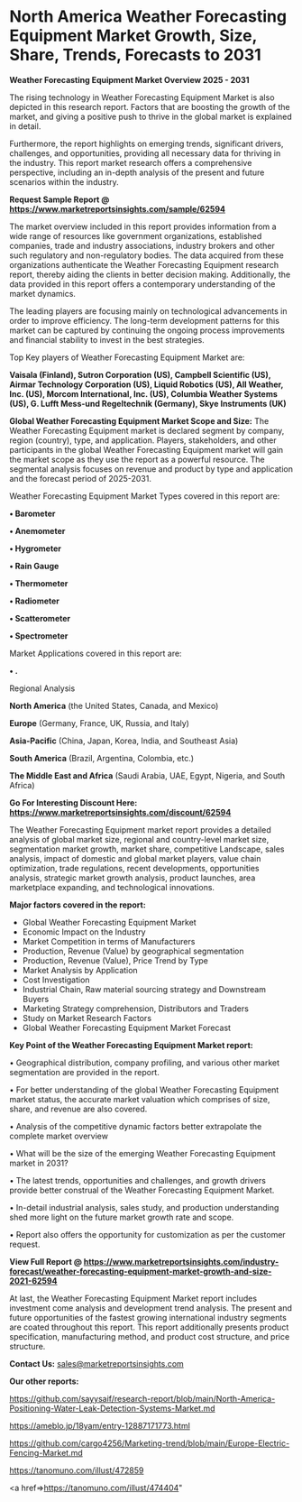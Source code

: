  # North America Weather Forecasting Equipment Market Growth, Size, Share, Trends, Forecasts to 2031

<Strong> Weather Forecasting Equipment Market Overview 2025 - 2031</strong>

The rising technology in Weather Forecasting Equipment Market is also depicted in this research report. Factors that are boosting the growth of the market, and giving a positive push to thrive in the global market is explained in detail.

Furthermore, the report highlights on emerging trends, significant drivers, challenges, and opportunities, providing all necessary data for thriving in the industry. This report market research offers a comprehensive perspective, including an in-depth analysis of the present and future scenarios within the industry.

<strong>Request Sample Report @ <a href=https://www.marketreportsinsights.com/sample/62594>https://www.marketreportsinsights.com/sample/62594</a></strong>

The market overview included in this report provides information from a wide range of resources like government organizations, established companies, trade and industry associations, industry brokers and other such regulatory and non-regulatory bodies. The data acquired from these organizations authenticate the Weather Forecasting Equipment research report, thereby aiding the clients in better decision making. Additionally, the data provided in this report offers a contemporary understanding of the market dynamics.

The leading players are focusing mainly on technological advancements in order to improve efficiency. The long-term development patterns for this market can be captured by continuing the ongoing process improvements and financial stability to invest in the best strategies.

Top Key players of Weather Forecasting Equipment Market are:

<strong>Vaisala (Finland), Sutron Corporation (US), Campbell Scientific (US), Airmar Technology Corporation (US), Liquid Robotics (US), All Weather, Inc. (US), Morcom International, Inc. (US), Columbia Weather Systems (US), G. Lufft Mess-und Regeltechnik (Germany), Skye Instruments (UK)</strong>

<strong><b>Global Weather Forecasting Equipment Market Scope and Size:</b></strong>
The Weather Forecasting Equipment market is declared segment by company, region (country), type, and application. Players, stakeholders, and other participants in the global Weather Forecasting Equipment market will gain the market scope as they use the report as a powerful resource. The segmental analysis focuses on revenue and product by type and application and the forecast period of 2025-2031.

Weather Forecasting Equipment Market Types covered in this report are:

<strong>• Barometer

• Anemometer

• Hygrometer

• Rain Gauge

• Thermometer

• Radiometer

• Scatterometer

• Spectrometer</strong>

Market Applications covered in this report are:

<strong>• .</strong> 

Regional Analysis

<strong>North America</strong> (the United States, Canada, and Mexico)

<strong>Europe</strong> (Germany, France, UK, Russia, and Italy)

<strong>Asia-Pacific</strong> (China, Japan, Korea, India, and Southeast Asia)

<strong>South America</strong> (Brazil, Argentina, Colombia, etc.)

<strong>The Middle East and Africa</strong> (Saudi Arabia, UAE, Egypt, Nigeria, and South Africa)

<strong>Go For Interesting Discount Here: <a href=https://www.marketreportsinsights.com/discount/62594>https://www.marketreportsinsights.com/discount/62594</a></strong>

The Weather Forecasting Equipment market report provides a detailed analysis of global market size, regional and country-level market size, segmentation market growth, market share, competitive Landscape, sales analysis, impact of domestic and global market players, value chain optimization, trade regulations, recent developments, opportunities analysis, strategic market growth analysis, product launches, area marketplace expanding, and technological innovations.

<strong><b>Major factors covered in the report:</b></strong>
<ul>
  <li>Global Weather Forecasting Equipment Market </li>
  <li>Economic Impact on the Industry</li>
  <li>Market Competition in terms of Manufacturers</li>
  <li>Production, Revenue (Value) by geographical segmentation</li>
  <li>Production, Revenue (Value), Price Trend by Type</li>
  <li>Market Analysis by Application</li>
  <li>Cost Investigation</li>
  <li>Industrial Chain, Raw material sourcing strategy and Downstream Buyers</li>
  <li>Marketing Strategy comprehension, Distributors and Traders</li>
  <li>Study on Market Research Factors</li>
  <li>Global Weather Forecasting Equipment Market Forecast</li>
</ul>

<strong><b>Key Point of the Weather Forecasting Equipment Market report:</b></strong>

• Geographical distribution, company profiling, and various other market segmentation are provided in the report.

• For better understanding of the global Weather Forecasting Equipment market status, the accurate market valuation which comprises of size, share, and revenue are also covered.

• Analysis of the competitive dynamic factors better extrapolate the complete market overview

• What will be the size of the emerging Weather Forecasting Equipment market in 2031?

• The latest trends, opportunities and challenges, and growth drivers provide better construal of the Weather Forecasting Equipment Market.

• In-detail industrial analysis, sales study, and production understanding shed more light on the future market growth rate and scope.

• Report also offers the opportunity for customization as per the customer request.

<strong><b>View Full Report @ <a href=https://www.marketreportsinsights.com/industry-forecast/weather-forecasting-equipment-market-growth-and-size-2021-62594>https://www.marketreportsinsights.com/industry-forecast/weather-forecasting-equipment-market-growth-and-size-2021-62594</a></b></strong>


At last, the Weather Forecasting Equipment Market report includes investment come analysis and development trend analysis. The present and future opportunities of the fastest growing international industry segments are coated throughout this report. This report additionally presents product specification, manufacturing method, and product cost structure, and price structure.

<strong>Contact Us:</strong>
sales@marketreportsinsights.com

<strong>Our other reports:</strong>

<a href=https://github.com/sayysaif/research-report/blob/main/North-America-Positioning-Water-Leak-Detection-Systems-Market.md>https://github.com/sayysaif/research-report/blob/main/North-America-Positioning-Water-Leak-Detection-Systems-Market.md</a>

<a href=https://ameblo.jp/18yam/entry-12887171773.html>https://ameblo.jp/18yam/entry-12887171773.html</a>

<a href=https://github.com/cargo4256/Marketing-trend/blob/main/Europe-Electric-Fencing-Market.md>https://github.com/cargo4256/Marketing-trend/blob/main/Europe-Electric-Fencing-Market.md</a>

<a href=https://tanomuno.com/illust/472859>https://tanomuno.com/illust/472859</a>

<a href=>https://tanomuno.com/illust/474404</a>"
